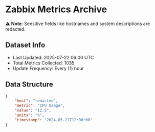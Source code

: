 # Zabbix Metrics Archive

⚠️ **Note**: Sensitive fields like hostnames and system descriptions are redacted.

## Dataset Info
- Last Updated: 2025-07-22 06:00 UTC
- Total Metrics Collected: 1035
- Update Frequency: Every (1) hour

## Data Structure
```json
{
    "host": "redacted",
    "metric": "CPU Usage",
    "value": "12.5",
    "units": "%",
    "timestamp": "2024-05-21T12:00:00"
}
```

